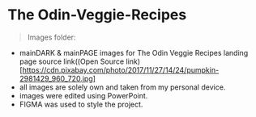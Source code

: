 # The Odin-Veggie-Recipes

>Images folder:
- mainDARK & mainPAGE images for The Odin Veggie Recipes landing page source link((Open Source link)[https://cdn.pixabay.com/photo/2017/11/27/14/24/pumpkin-2981429_960_720.jpg]
- all images are solely own and taken from my personal device.
- images were edited using PowerPoint.
- FIGMA was used to style the project.